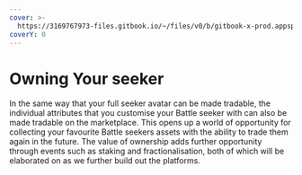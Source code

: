 ```yaml
---
cover: >-
  https://3169767973-files.gitbook.io/~/files/v0/b/gitbook-x-prod.appspot.com/o/spaces%2FgIWMiVVBR4gX01MdUu8F%2Fuploads%2FtWXTHYb58cynRHG2VEhy%2FRender_05.png?alt=media&token=5bb4c375-4765-4c41-bb3e-ad49d80b4939
coverY: 0
---
```


# Owning Your seeker

In the same way that your full seeker avatar can be made tradable, the individual attributes that you customise your Battle seeker with can also be made tradable on the marketplace. This opens up a world of opportunity for collecting your favourite Battle seekers assets with the ability to trade them again in the future. The value of ownership adds further opportunity through events such as staking and fractionalisation, both of which will be elaborated on as we further build out the platforms.
